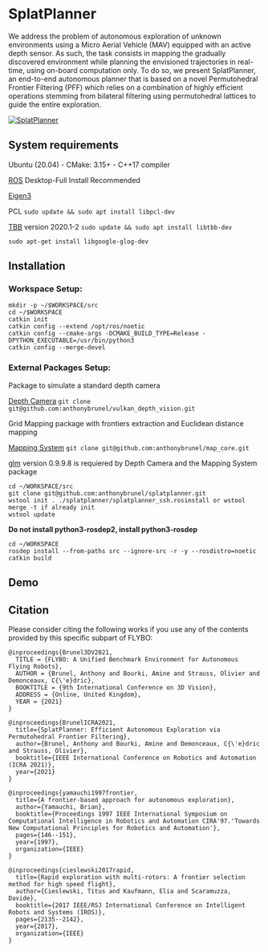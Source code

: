 # SplatPlanner

We address the problem of autonomous exploration of unknown environments using a Micro Aerial Vehicle (MAV) equipped with an active depth sensor. As such, the task consists in mapping the gradually discovered environment while planning the envisioned trajectories in real-time, using on-board computation only. To do so, we present SplatPlanner, an end-to-end autonomous planner that is based on a novel Permutohedral Frontier Filtering (PFF) which relies on a combination of highly efficient operations stemming from bilateral filtering using permutohedral lattices to guide the entire exploration. 

[![SplatPlanner](https://img.youtube.com/vi/DCcfA2HB1GI/0.jpg)](https://youtu.be/DCcfA2HB1GI)

## System requirements

Ubuntu (20.04) -  CMake: 3.15+ - C++17 compiler

[ROS](http://wiki.ros.org/ROS/Installation) Desktop-Full Install Recommended

[Eigen3](https://eigen.tuxfamily.org/index.php?title=Main_Page)

PCL ```sudo update && sudo apt install libpcl-dev```

[TBB](https://github.com/oneapi-src/oneTBB) version 2020.1-2 ```sudo update && sudo apt install libtbb-dev```

```sudo apt-get install libgoogle-glog-dev```

## Installation

### Workspace Setup:

```
mkdir -p ~/$WORKSPACE/src
cd ~/$WORKSPACE
catkin init
catkin config --extend /opt/ros/noetic
catkin config --cmake-args -DCMAKE_BUILD_TYPE=Release -DPYTHON_EXECUTABLE=/usr/bin/python3
catkin config --merge-devel
```

### External Packages Setup:
Package to simulate a standard depth camera

[Depth Camera](https://github.com/anthonybrunel/vulkan_depth_vision) 
```git clone git@github.com:anthonybrunel/vulkan_depth_vision.git```

Grid Mapping package with frontiers extraction and Euclidean distance mapping

[Mapping System](https://github.com/anthonybrunel/map_core) 
```git clone git@github.com:anthonybrunel/map_core.git```

[glm](https://github.com/g-truc/glm) version 0.9.9.8 is requiered by Depth Camera and the Mapping System package


```
cd ~/WORKSPACE/src
git clone git@github.com:anthonybrunel/splatplanner.git
wstool init . ./splatplanner/splatplanner_ssh.rosinstall or wstool merge -t if already init
wstool update
```

**Do not install python3-rosdep2, install python3-rosdep**

```
cd ~/WORKSPACE
rosdep install --from-paths src --ignore-src -r -y --rosdistro=noetic
catkin build
```



## Demo


## Citation

Please consider citing the following works if you use any of the contents provided by this specific subpart of FLYBO:

```
@inproceedings{Brunel3DV2021,
  TITLE = {FLYBO: A Unified Benchmark Environment for Autonomous Flying Robots},
  AUTHOR = {Brunel, Anthony and Bourki, Amine and Strauss, Olivier and Demonceaux, C{\'e}dric},
  BOOKTITLE = {9th International Conference on 3D Vision},
  ADDRESS = {Online, United Kingdom},
  YEAR = {2021}
}
```
```
@inproceedings{BrunelICRA2021,
  title={SplatPlanner: Efficient Autonomous Exploration via Permutohedral Frontier Filtering},
  author={Brunel, Anthony and Bourki, Amine and Demonceaux, C{\'e}dric and Strauss, Olivier},
  booktitle={IEEE International Conference on Robotics and Automation (ICRA 2021)},
  year={2021}
}
```
```
@inproceedings{yamauchi1997frontier,
  title={A frontier-based approach for autonomous exploration},
  author={Yamauchi, Brian},
  booktitle={Proceedings 1997 IEEE International Symposium on Computational Intelligence in Robotics and Automation CIRA'97.'Towards New Computational Principles for Robotics and Automation'},
  pages={146--151},
  year={1997},
  organization={IEEE}
}
```
```
@inproceedings{cieslewski2017rapid,
  title={Rapid exploration with multi-rotors: A frontier selection method for high speed flight},
  author={Cieslewski, Titus and Kaufmann, Elia and Scaramuzza, Davide},
  booktitle={2017 IEEE/RSJ International Conference on Intelligent Robots and Systems (IROS)},
  pages={2135--2142},
  year={2017},
  organization={IEEE}
}
```

